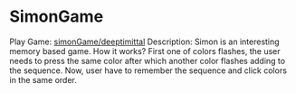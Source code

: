 # SimonGame
Play Game: [simonGame/deeptimittal](https://deepti0512.github.io/SimonGame/)
Description:
Simon is an interesting memory based game.
How it works?
First one of colors flashes, the user needs to press the same color after which another color flashes adding to the sequence. Now, user have to remember the sequence and click colors in the same order.
